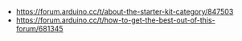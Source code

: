 - https://forum.arduino.cc/t/about-the-starter-kit-category/847503
- https://forum.arduino.cc/t/how-to-get-the-best-out-of-this-forum/681345
